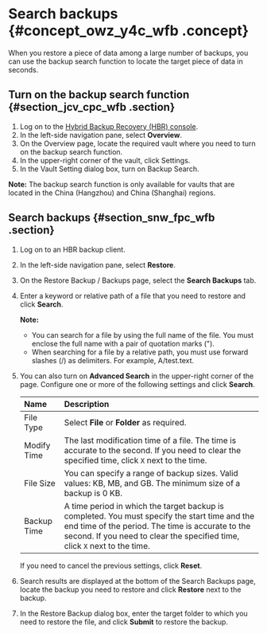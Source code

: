 # Search backups {#concept_owz_y4c_wfb .concept}

When you restore a piece of data among a large number of backups, you can use the backup search function to locate the target piece of data in seconds.

## Turn on the backup search function {#section_jcv_cpc_wfb .section}

1.  Log on to the [Hybrid Backup Recovery \(HBR\) console](https://hbr.console.aliyun.com).
2.  In the left-side navigation pane, select **Overview**.
3.  On the Overview page, locate the required vault where you need to turn on the backup search function.
4.  In the upper-right corner of the vault, click Settings.
5.  In the Vault Setting dialog box, turn on Backup Search.

**Note:** The backup search function is only available for vaults that are located in the China \(Hangzhou\) and China \(Shanghai\) regions.

## Search backups {#section_snw_fpc_wfb .section}

1.  Log on to an HBR backup client.
2.  In the left-side navigation pane, select **Restore**.
3.  On the Restore Backup / Backups page, select the **Search Backups** tab.
4.  Enter a keyword or relative path of a file that you need to restore and click **Search**.

    **Note:** 

    -   You can search for a file by using the full name of the file. You must enclose the full name with a pair of quotation marks \("\).
    -   When searching for a file by a relative path, you must use forward slashes \(/\) as delimiters. For example, A/test.text.
5.  You can also turn on **Advanced Search** in the upper-right corner of the page. Configure one or more of the following settings and click **Search**.

    |Name|Description|
    |:---|:----------|
    |File Type|Select **File** or **Folder** as required.|
    |Modify Time|The last modification time of a file. The time is accurate to the second. If you need to clear the specified time, click `X` next to the time.|
    |File Size|You can specify a range of backup sizes. Valid values: KB, MB, and GB. The minimum size of a backup is 0 KB.|
    |Backup Time|A time period in which the target backup is completed. You must specify the start time and the end time of the period. The time is accurate to the second. If you need to clear the specified time, click `X` next to the time.|

    If you need to cancel the previous settings, click **Reset**.

6.  Search results are displayed at the bottom of the Search Backups page, locate the backup you need to restore and click **Restore** next to the backup.
7.  In the Restore Backup dialog box, enter the target folder to which you need to restore the file, and click **Submit** to restore the backup.

